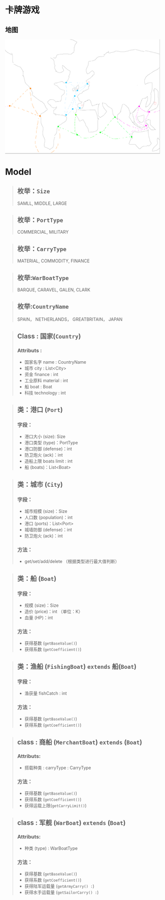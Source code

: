 # 卡牌游戏

## 地图
![alt map](map.png)

# Model

> ## 枚举：`Size`
> SAMLL, MIDDLE, LARGE

> ## 枚举：`PortType`
> COMMERCIAL, MILITARY

> ## 枚举：`CarryType`
> MATERIAL, COMMODITY, FINANCE

> ## 枚举:`WarBoatType`
> BARQUE, CARAVEL, GALEN, CLARK

> ## 枚举:`CountryName`
> SPAIN， NETHERLANDS， GREATBRITAIN， JAPAN

> ## Class : 国家(`Country`)
> ### Attributs :
> - 国家名字 name : CountryName
> - 城市 city : List\<City\>
> - 资金 finance : int
> - 工业原料 material : int
> - 船 boat : Boat
> - 科技 technology : int

> ## 类：港口 (`Port`)
> ### 字段：
> - 港口大小 (size): Size
> - 港口类型 (type)：PortType
> - 港口防御 (defense)：int
> - 防卫炮火 (ack)：int
> - 造船上限 boats limit : int
> - 船 (boats)：List\<Boat\>

> ## 类：城市 (`City`)
> ### 字段：
> - 城市规模 (size)：Size
> - 人口数 (population)：int
> - 港口 (ports)：List\<Port\>
> - 城墙防御 (defense)：int
> - 防卫炮火 (ack)：int
> ### 方法：
> - get/set/add/delete （根据类型进行最大值判断）

> ## 类：船 (`Boat`)
> ### 字段：
> - 规模 (size)：Size
> - 造价 (price)：int （单位：K）
> - 血量 (HP)：int
> ### 方法：
> - 获得基数 (`getBaseValue()`)
> - 获得系数 (`getCoefficient()`)

> ## 类：渔船 (`FishingBoat`) `extends` 船(`Boat`)
> ### 字段：
> - 渔获量 fishCatch : int
> ### 方法：
> - 获得基数 (`getBaseValue()`)
> - 获得系数 (`getCoefficient()`)

> ## class : 商船 (`MerchantBoat`) `extends` (`Boat`)
> ### Attributs:
> -   搭载种类 : carryType : CarryType
> ### 方法：
> - 获得基数 (`getBaseValue()`)
> - 获得系数 (`getCoefficient()`)
> - 获得运载上限(`getCarryLimit()`)

> ## class : 军舰 (`WarBoat`) `extends` (`Boat`)
> ### Attributs:
>  - 种类 (type) : WarBoatType
> ### 方法：
> - 获得基数 (`getBaseValue()`)
> - 获得系数 (`getCoefficient()`)
> - 获得陆军运载量 (`getArmyCarry() :`)
> - 获得水手运载量 (`getSailorCarry() :`)
